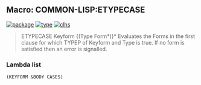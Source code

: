 ## Macro: COMMON-LISP:ETYPECASE
[![package](https://img.shields.io/badge/Package-COMMON--LISP-5f9ea0.svg?style=social&colorA=999999)](../) [![type](https://img.shields.io/badge/Type-Macro-5f9ea0.svg?style=social&colorA=999999)](../#macro) [![clhs](https://img.shields.io/badge/CLHS-ETYPECASE-5f9ea0.svg?style=social&colorA=999999)](http://www.lispworks.com/documentation/HyperSpec/Body/m_tpcase.htm) 

> ETYPECASE Keyform {(Type Form*)}*
> Evaluates the Forms in the first clause for which TYPEP of Keyform and Type
> is true. If no form is satisfied then an error is signalled.

### Lambda list
```
(KEYFORM &BODY CASES)
```
